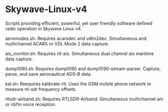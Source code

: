 # Skywave-Linux-v4
Scripts providing efficient, powerful, yet user friendly software defined radio operation in Skywave Linux v4.

aeromodes.sh:  Requires acarsdec and vdlm2dec.  Simultaneous and multichannel ACARS or VDL Mode 2 data capture.

ais_monitor.sh:  Requires rtl-ais.  Simultaneous dual channel ais maritime data capture.

dump1090.sh:  Requires dump1090 and dump1090-stream-parser.  Capture, parse, and save aeronautical ADS-B data.

kal.sh:  Reequires kalibrate-rtl.  Uses the GSM mobile phone network to measure rtl-sdr frequency offsets.

rtlsdr-airband.sh:  Requires RTLSDR-Airband.  Simultaneous multichannel am or nbfm voice reception.
